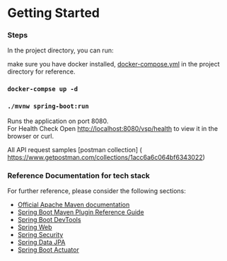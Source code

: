 # Getting Started

### Steps

In the project directory, you can run:

make sure you have docker installed, [docker-compose.yml](https://github.com/srinivaskommu/vet-app/blob/master/vet-clinic-app/docker-compose.yml) in the project directory for reference.
### `docker-compse up -d`

### `./mvnw spring-boot:run`

Runs the application on port 8080.<br>
For Health Check Open [http://localhost:8080/vsp/health](http://localhost:8080/vsp/health) to view it in the browser or curl.

All API request samples [postman collection] ( https://www.getpostman.com/collections/1acc6a6c064bf6343022)





### Reference Documentation for tech stack
For further reference, please consider the following sections:

* [Official Apache Maven documentation](https://maven.apache.org/guides/index.html)
* [Spring Boot Maven Plugin Reference Guide](https://docs.spring.io/spring-boot/docs/2.1.8.RELEASE/maven-plugin/)
* [Spring Boot DevTools](https://docs.spring.io/spring-boot/docs/{bootVersion}/reference/htmlsingle/#using-boot-devtools)
* [Spring Web](https://docs.spring.io/spring-boot/docs/{bootVersion}/reference/htmlsingle/#boot-features-developing-web-applications)
* [Spring Security](https://docs.spring.io/spring-boot/docs/{bootVersion}/reference/htmlsingle/#boot-features-security)
* [Spring Data JPA](https://docs.spring.io/spring-boot/docs/{bootVersion}/reference/htmlsingle/#boot-features-jpa-and-spring-data)
* [Spring Boot Actuator](https://docs.spring.io/spring-boot/docs/{bootVersion}/reference/htmlsingle/#production-ready)


